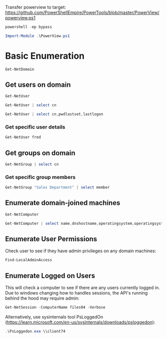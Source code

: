 Transfer powerview to target: https://github.com/PowerShellEmpire/PowerTools/blob/master/PowerView/powerview.ps1
```powershell
powershell -ep bypass
```
```powershell
Import-Module .\PowerView.ps1
```
# Basic Enumeration
```powershell
Get-NetDomain
```
## Get users on domain
```powershell
Get-NetUser
```
```powershell
Get-NetUser | select cn
```
```powershell
Get-NetUser | select cn,pwdlastset,lastlogon
```
### Get specific user details
```powershell
Get-NetUser fred
```
## Get groups on domain
```powershell
Get-NetGroup | select cn
```
### Get specific group members
```powershell
Get-NetGroup "Sales Department" | select member
```
## Enumerate domain-joined machines
```powershell
Get-NetComputer
```
```powershell
Get-NetComputer | select name,dnshostname,operatingsystem,operatingsystemversion
```
## Enumerate User Permissions
Check user to see if they have admin privileges on any domain machines:
```powershell
Find-LocalAdminAccess
```
## Enumerate Logged on Users
This will check a computer to see if there are any users currently logged in. Due to windows changing how to handles sessions, the API's running behind the hood may require admin:
```powershell
Get-NetSession -ComputerName files04 -Verbose
```
Alternatively, use sysinternals tool PsLoggedOn (https://learn.microsoft.com/en-us/sysinternals/downloads/psloggedon):
```powershell
.\PsLoggedon.exe \\client74
```
